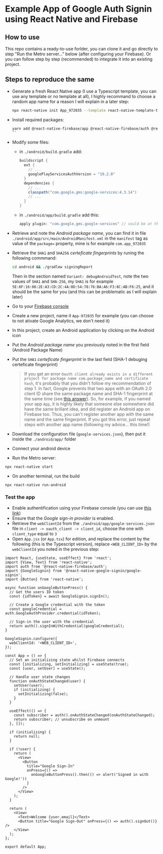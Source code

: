 # Example App of Google Auth Signin using React Native and Firebase

## How to use

This repo contains a ready-to-use forlder, you can clone it and go directly to step "Run the Metro server..." below (after configuring your Firebase). Or you can follow step by step (recommended) to integrate it into an existing project.

## Steps to reproduce the same

- Generate a fresh React Native app (I use a Typescript template, you can use any template or no template at all),
  I highly recommand to choose a random app name for a reason I will explain in a later step:

  ```bash
  npx react-native init App_972035 --template react-native-template-typescript
  ```

- Install required packages:

  ```bash
  yarn add @react-native-firebase/app @react-native-firebase/auth @react-native-google-signin/google-signin
  ``

  ```

- Modify some files:

  - in `./android/build.gradle` add:
    ```gradle
    buildscript {
      ext {
        // ...
        googlePlayServicesAuthVersion = "19.2.0"
      }
      dependencies {
        // ...
        classpath("com.google.gms:google-services:4.3.14")
        // ...
      }
    }
    ```
  - in `./android/app/build.gradle` add this:
    ```gradle
    apply plugin: "com.google.gms.google-services" // sould be at the end of the file
    ```

- Retrieve and note the _Android package name_, you can find it in file `./android/app/src/main/AndroidManifest.xml`
  in the `manifest` tag as value of the `package=` property, mine is for example `com.app_972035`
- Retrieve the `SHA1` and `SHA256` _certeficate fingerprints_ by runing the following commmand:
  ```bash
  cd android && ./gradlew signingReport
  ```
  Then in the section named `Variant: debugAndroidTest`, note the two values of `SHA1` and `SHA-256`, my `SHA1` is for example `5E:8F:16:06:2E:A3:CD:2C:4A:0D:54:78:76:BA:A6:F3:8C:AB:F6:25`, and it should be the same for you (and this can be problematic as I will explain later)
- Go to your [Firebase console](https://console.firebase.google.com/)
- Create a new project, name it `App-972035` for example (you can choose to not ativate Google Analytics, we don't need it)
- In this project, create an Android application by clicking on the Android icon
- Put the _Android package name_ you previously noted in the first field (Android Package Name)
- Put the `SHA1` _certeficate fingerprint_ in the last field (SHA-1 debuging certeficate fingerprint)
  > If you get an error `Oauth client already exists in a different project for package name com.package_name and certificate hash`,
  > it's probably that you didn't follow my recommendation of step 1. In fact, Google prevents that two apps with an OAuth 2.0 client
  > ID share the same package name and SHA-1 fingerprint at the same time (see [this answer](https://support.googles.ltd/firebase/answer/6401008?hl=en&ref_topic=6399725)).
  > So, for example, if you named your app `App`, it is highly likely that someone else somewhere did have the same brillant idea,
  > and did register an Android app on Firebase too. Thus, you can't register another app with the same name and the same fingerprint.
  > If you got this error, just repeat steps with another app name (following my advice... this time!)
- Download the configuration file (`google-services.json`), then put it inside the `./android/app/` folder
- Connect your android device
- Run the Metro server:

```bash
npx react-native start
```

- On another terminal, run the build

```bash
npx react-native run-android
```

### Test the app

- Enable authentification using your Firebase console (you can use [this link](https://console.firebase.google.com/project/_/authentication/providers))
- Ensure that the _Google sign-in provider_ is enabled.
- Retrieve the `webClientId` from the `./android/app/google-services.json` file in `client -> oauth_client -> client_id`, choose the one with `client_type` equal to `3`
- Open `App.jsx` (or `App.tsx`) for edition, and replace the content by the following (this is the Typescript version), replace `<WEB_CLIENT_ID>` by the `webClientId` you noted in the previous step:

```tsx
import React, {useState, useEffect} from 'react';
import {View, Text} from 'react-native';
import auth from '@react-native-firebase/auth';
import {GoogleSignin} from '@react-native-google-signin/google-signin';
import {Button} from 'react-native';

async function onGoogleButtonPress() {
  // Get the users ID token
  const {idToken} = await GoogleSignin.signIn();

  // Create a Google credential with the token
  const googleCredential = auth.GoogleAuthProvider.credential(idToken);

  // Sign-in the user with the credential
  return auth().signInWithCredential(googleCredential);
}

GoogleSignin.configure({
  webClientId: '<WEB_CLIENT_ID>',
});

const App = () => {
  // Set an initializing state whilst Firebase connects
  const [initializing, setInitializing] = useState(true);
  const [user, setUser] = useState();

  // Handle user state changes
  function onAuthStateChanged(user) {
    setUser(user);
    if (initializing) {
      setInitializing(false);
    }
  }

  useEffect(() => {
    const subscriber = auth().onAuthStateChanged(onAuthStateChanged);
    return subscriber; // unsubscribe on unmount
  }, []);

  if (initializing) {
    return null;
  }

  if (!user) {
    return (
      <View>
        <Button
          title="Google Sign-In"
          onPress={() =>
            onGoogleButtonPress().then(() => alert('Signed in with Google!'))
          }
        />
      </View>
    );
  }

  return (
    <View>
      <Text>Welcome {user.email}</Text>
      <Button title="Google Sign-Out" onPress={() => auth().signOut()} />
    </View>
  );
};

export default App;
```
